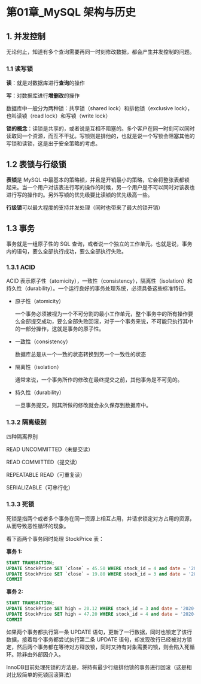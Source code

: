 # 第01章_MySQL 架构与历史

## 1. 并发控制

无论何止，知道有多个查询需要再同一时刻修改数据，都会产生并发控制的问题。

### 1.1 读写锁

**读**：就是对数据库进行**查询**的操作

**写**：对数据库进行**增删改**的操作

数据库中一般分为两种锁：共享锁（shared lock）和排他锁（exclusive lock），也叫读锁（read lock）和写锁（write lock）

**锁的概念**：读锁是共享的，或者说是互相不阻塞的。多个客户在同一时刻可以同时读取同一个资源，而互不干扰。写锁则是排他的，也就是说一个写锁会阻塞其他的写锁和读锁，这是出于安全策略的考虑。

## 1.2 表锁与行级锁

**表锁**是 MySQL 中最基本的策略锁，并且是开销最小的策略，它会将整张表都锁起来。当一个用户对该表进行写的操作的时候，另一个用户是不可以同时对该表也进行写的操作的。另外写锁的优先级要比读锁的优先级高一些。

**行级锁**可以最大程度的支持并发处理（同时也带来了最大的锁开销）

## 1.3 事务

事务就是一组原子性的 SQL 查询，或者说一个独立的工作单元。也就是说，事务内的语句，要么全部执行成功，要么全部执行失败。

### 1.3.1 ACID

ACID 表示原子性（atomicity），一致性（consistency），隔离性（isolation）和持久性（durability）。一个运行良好的事务处理系统，必须具备这些标准特征。

- 原子性（atomicity）

  一个事务必须被视为一个不可分割的最小工作单元，整个事务中的所有操作要么全部提交成功，要么全部失败回滚，对于一个事务来说，不可能只执行其中的一部分操作，这就是事务的原子性。

- 一致性（consistency）

  数据库总是从一个一致的状态转换到另一个一致性的状态

- 隔离性（isolation）

  通常来说，一个事务所作的修改在最终提交之前，其他事务是不可见的。

- 持久性（durability）

  一旦事务提交，则其所做的修改就会永久保存到数据库中。

### 1.3.2 隔离级别

四种隔离界别

READ UNCOMMITTED（未提交读）

READ COMMITTED（提交读）

REPEATABLE READ（可重复读）

SERIALIZABLE（可串行化）

### 1.3.3 死锁

死锁是指两个或者多个事务在同一资源上相互占用，并请求锁定对方占用的资源，从而导致恶性循环的现象。

看下面两个事务同时处理 StockPrice 表：

**事务 1:**

```sql
START TRANSACTION;
UPDATE StockPrice SET `close` = 45.50 WHERE stock_id = 4 and date = '2020-05-01'
UPDATE StockPrice SET `close` = 19.80 WHERE stock_id = 3 and date = '2020-05-02'
COMMIT
```

**事务 2:**

```SQL
START TRANSACTION;
UPDATE StockPrice SET high = 20.12 WHERE stock_id = 3 and date = '2020-05-02'
UPDATE StockPrice SET high = 47.20 WHERE stock_id = 4 and date = '2020-05-01'
COMMIT
```

如果两个事务都执行第一条 UPDATE 语句，更新了一行数据，同时也锁定了该行数据，接着每个事务都尝试执行第二条 UPDATE 语句，却发现改行已经被对方锁定，然后两个事务都在等待对方释放锁，同时又持有对象需要的锁，则会陷入死循环。除非由外部因介入。

InnoDB目前处理死锁的方法是，将持有最少行级排他锁的事务进行回滚（这是相对比较简单的死锁回滚算法）








